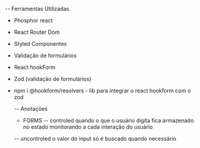 -- Ferramentas Utilizadas

- Phosphor react
- React Router Dom
- Styled Componentes
- Validação de formulários
- React hookForm
- Zod (validação de formulários)
- npm i @hookform/resolvers - lib para integrar o react hookform com o zod

  -- Anotações

  - FORMS
    -- controled
    quando o que o usuário digita fica armazenado no estado
    monitorando a cada interação do usuário

  -- uncontroled
  o valor do input só é buscado quando necessário
